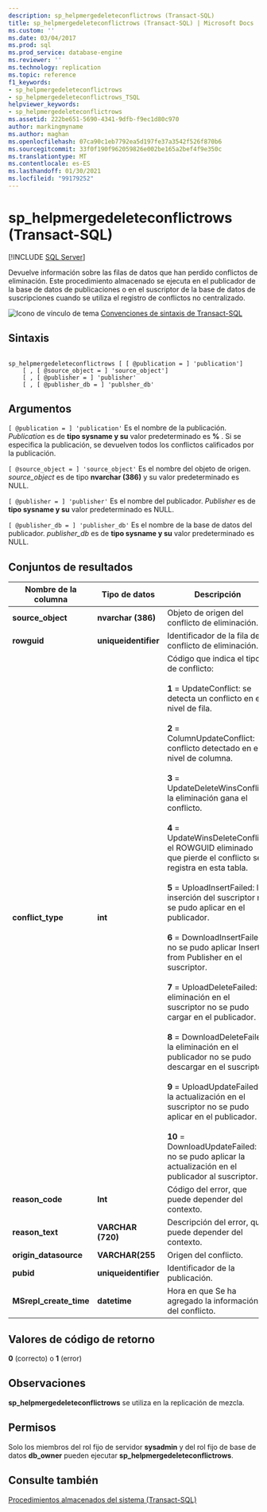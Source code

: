 ```yaml
---
description: sp_helpmergedeleteconflictrows (Transact-SQL)
title: sp_helpmergedeleteconflictrows (Transact-SQL) | Microsoft Docs
ms.custom: ''
ms.date: 03/04/2017
ms.prod: sql
ms.prod_service: database-engine
ms.reviewer: ''
ms.technology: replication
ms.topic: reference
f1_keywords:
- sp_helpmergedeleteconflictrows
- sp_helpmergedeleteconflictrows_TSQL
helpviewer_keywords:
- sp_helpmergedeleteconflictrows
ms.assetid: 222be651-5690-4341-9dfb-f9ec1d80c970
author: markingmyname
ms.author: maghan
ms.openlocfilehash: 07ca90c1eb7792ea5d197fe37a3542f526f870b6
ms.sourcegitcommit: 33f0f190f962059826e002be165a2bef4f9e350c
ms.translationtype: MT
ms.contentlocale: es-ES
ms.lasthandoff: 01/30/2021
ms.locfileid: "99179252"
---
```

# <a name="sp_helpmergedeleteconflictrows-transact-sql"></a>sp_helpmergedeleteconflictrows (Transact-SQL)
[!INCLUDE [SQL Server](../../includes/applies-to-version/sqlserver.md)]

  Devuelve información sobre las filas de datos que han perdido conflictos de eliminación. Este procedimiento almacenado se ejecuta en el publicador de la base de datos de publicaciones o en el suscriptor de la base de datos de suscripciones cuando se utiliza el registro de conflictos no centralizado.  
  
 ![Icono de vínculo de tema](../../database-engine/configure-windows/media/topic-link.gif "Icono de vínculo de tema") [Convenciones de sintaxis de Transact-SQL](../../t-sql/language-elements/transact-sql-syntax-conventions-transact-sql.md)  
  
## <a name="syntax"></a>Sintaxis  
  
```  
  
sp_helpmergedeleteconflictrows [ [ @publication = ] 'publication']  
    [ , [ @source_object = ] 'source_object']  
    [ , [ @publisher = ] 'publisher'  
    [ , [ @publisher_db = ] 'publsher_db'  
```  
  
## <a name="arguments"></a>Argumentos  
`[ @publication = ] 'publication'` Es el nombre de la publicación. *Publication* es de **tipo sysname y su** valor predeterminado es **%** . Si se especifica la publicación, se devuelven todos los conflictos calificados por la publicación.  
  
`[ @source_object = ] 'source_object'` Es el nombre del objeto de origen. *source_object* es de tipo **nvarchar (386)** y su valor predeterminado es NULL.  
  
`[ @publisher = ] 'publisher'` Es el nombre del publicador. *Publisher* es de **tipo sysname y su** valor predeterminado es NULL.  
  
`[ @publisher_db = ] 'publisher_db'` Es el nombre de la base de datos del publicador. *publisher_db* es de **tipo sysname y su** valor predeterminado es NULL.  
  
## <a name="result-sets"></a>Conjuntos de resultados  
  
|Nombre de la columna|Tipo de datos|Descripción|  
|-----------------|---------------|-----------------|  
|**source_object**|**nvarchar (386)**|Objeto de origen del conflicto de eliminación.|  
|**rowguid**|**uniqueidentifier**|Identificador de la fila del conflicto de eliminación.|  
|**conflict_type**|**int**|Código que indica el tipo de conflicto:<br /><br /> **1** = UpdateConflict: se detecta un conflicto en el nivel de fila.<br /><br /> **2** = ColumnUpdateConflict: conflicto detectado en el nivel de columna.<br /><br /> **3** = UpdateDeleteWinsConflict: la eliminación gana el conflicto.<br /><br /> **4** = UpdateWinsDeleteConflict: el ROWGUID eliminado que pierde el conflicto se registra en esta tabla.<br /><br /> **5** = UploadInsertFailed: la inserción del suscriptor no se pudo aplicar en el publicador.<br /><br /> **6** = DownloadInsertFailed: no se pudo aplicar Insert from Publisher en el suscriptor.<br /><br /> **7** = UploadDeleteFailed: la eliminación en el suscriptor no se pudo cargar en el publicador.<br /><br /> **8** = DownloadDeleteFailed: la eliminación en el publicador no se pudo descargar en el suscriptor.<br /><br /> **9** = UploadUpdateFailed: la actualización en el suscriptor no se pudo aplicar en el publicador.<br /><br /> **10** = DownloadUpdateFailed: no se pudo aplicar la actualización en el publicador al suscriptor.|  
|**reason_code**|**Int**|Código del error, que puede depender del contexto.|  
|**reason_text**|**VARCHAR (720)**|Descripción del error, que puede depender del contexto.|  
|**origin_datasource**|**VARCHAR(255**|Origen del conflicto.|  
|**pubid**|**uniqueidentifier**|Identificador de la publicación.|  
|**MSrepl_create_time**|**datetime**|Hora en que Se ha agregado la información del conflicto.|  
  
## <a name="return-code-values"></a>Valores de código de retorno  
 **0** (correcto) o **1** (error)  
  
## <a name="remarks"></a>Observaciones  
 **sp_helpmergedeleteconflictrows** se utiliza en la replicación de mezcla.  
  
## <a name="permissions"></a>Permisos  
 Solo los miembros del rol fijo de servidor **sysadmin** y del rol fijo de base de datos **db_owner** pueden ejecutar **sp_helpmergedeleteconflictrows**.  
  
## <a name="see-also"></a>Consulte también  
 [Procedimientos almacenados del sistema &#40;Transact-SQL&#41;](../../relational-databases/system-stored-procedures/system-stored-procedures-transact-sql.md)  
  
  
